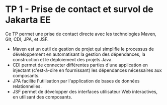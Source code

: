 # TP 1 - Prise de contact et survol de Jakarta EE

Ce TP permet une prise de contact directe avec les technologies Maven, Git, CDI, JPA, et JSF.

  - Maven est un outil de gestion de projet qui simplifie le processus de développement en automatisant la gestion des dépendances, la construction et le déploiement des projets Java.
  - CDI permet de connecter différentes parties d'une application en injectant (c'est-à-dire en fournissant) les dépendances nécessaires aux composants.
  - JPA facilite l'utilisation par l'application de bases de données relationnelles.
  - JSF permet de développer des interfaces utilisateur Web interactives, en utilisant des composants.
